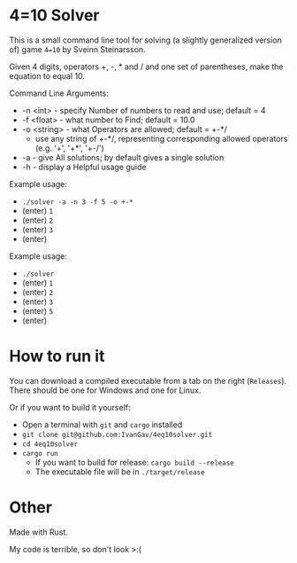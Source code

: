 # 4=10 Solver

This is a small command line tool for solving (a slightly generalized version of) game `4=10` by Sveinn Steinarsson.

Given 4 digits, operators +, -, * and / and one set of parentheses, make the equation to equal 10.

Command Line Arguments:
- -n \<int> - specify Number of numbers to read and use; default = 4
- -f \<float> - what number to Find; default = 10.0
- -o \<string> - what Operators are allowed; default = +-*/
  - use any string of +-\*/, representing corresponding allowed operators (e.g. '+', '+\*', '+-/')
- -a - give All solutions; by default gives a single solution
- -h - display a Helpful usage guide

Example usage:
- `./solver -a -n 3 -f 5 -o +-*`
- (enter) `1`
- (enter) `2`
- (enter) `3`
- (enter)

Example usage:
- `./solver`
- (enter) `1`
- (enter) `2`
- (enter) `3`
- (enter) `5`
- (enter)

# How to run it

You can download a compiled executable from a tab on the right (`Releases`). There should be one for Windows and one for Linux.

Or if you want to build it yourself:
- Open a terminal with `git` and `cargo` installed
- `git clone git@github.com:IvanGav/4eq10solver.git`
- `cd 4eq10solver`
- `cargo run`
  - If you want to build for release: `cargo build --release`
  - The executable file will be in `./target/release`

# Other

Made with Rust.

My code is terrible, so don't look >:(
